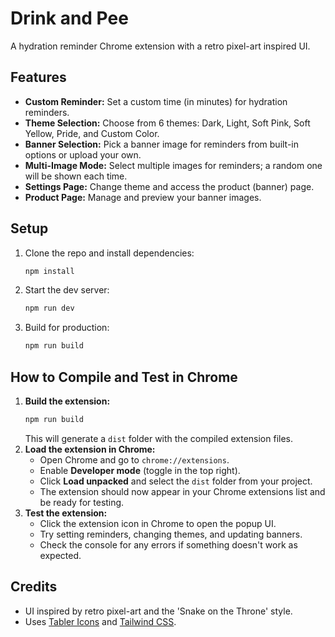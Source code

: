 # Drink and Pee

A hydration reminder Chrome extension with a retro pixel-art inspired UI.

## Features

- **Custom Reminder:** Set a custom time (in minutes) for hydration reminders.
- **Theme Selection:** Choose from 6 themes: Dark, Light, Soft Pink, Soft Yellow, Pride, and Custom Color.
- **Banner Selection:** Pick a banner image for reminders from built-in options or upload your own.
- **Multi-Image Mode:** Select multiple images for reminders; a random one will be shown each time.
- **Settings Page:** Change theme and access the product (banner) page.
- **Product Page:** Manage and preview your banner images.

## Setup

1. Clone the repo and install dependencies:
   ```sh
   npm install
   ```
2. Start the dev server:
   ```sh
   npm run dev
   ```
3. Build for production:
   ```sh
   npm run build
   ```

## How to Compile and Test in Chrome

1. **Build the extension:**
   ```sh
   npm run build
   ```
   This will generate a `dist` folder with the compiled extension files.
2. **Load the extension in Chrome:**
   - Open Chrome and go to `chrome://extensions`.
   - Enable **Developer mode** (toggle in the top right).
   - Click **Load unpacked** and select the `dist` folder from your project.
   - The extension should now appear in your Chrome extensions list and be ready for testing.
3. **Test the extension:**
   - Click the extension icon in Chrome to open the popup UI.
   - Try setting reminders, changing themes, and updating banners.
   - Check the console for any errors if something doesn't work as expected.

## Credits

- UI inspired by retro pixel-art and the 'Snake on the Throne' style.
- Uses [Tabler Icons](https://tabler.io/icons) and [Tailwind CSS](https://tailwindcss.com/).
